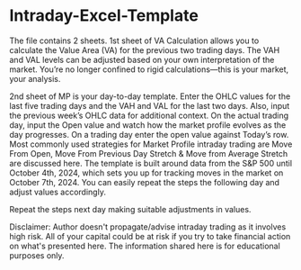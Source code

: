 # Intraday-Excel-Template

The file contains 2 sheets. 
1st sheet of VA Calculation  allows you to calculate the Value Area (VA) for the previous two trading days. 
The VAH and VAL levels can be adjusted based on your own interpretation of the market. You’re no longer confined to rigid calculations—this is your market, your analysis.

2nd sheet of MP is your day-to-day template. 
Enter the OHLC values for the last five trading days and the VAH and VAL for the last two days. 
Also, input the previous week’s OHLC data for additional context. On the actual trading day, input the Open value and watch how the market profile evolves as the day progresses.
On a trading day enter the open value against Today’s row. 
Most commonly used strategies for Market Profile intraday trading are Move From Open, Move From Previous Day Stretch & Move from Average Stretch are discussed here.
The template is built around data from the S&P 500 until October 4th, 2024, which sets you up for tracking moves in the market on October 7th, 2024. You can easily repeat the steps the following day and adjust values accordingly.

Repeat the steps next day making suitable adjustments in values.

Disclaimer: Author doesn't propagate/advise intraday trading as it involves high risk. All of your capital could be at risk if you try to take financial action on what's presented here. The information shared here is for educational purposes only.
